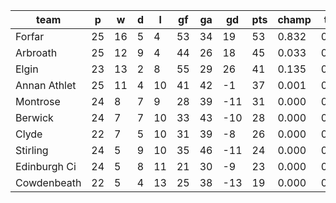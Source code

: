 |     team     | p  | w  | d | l  | gf | ga | gd  | pts | champ | top2  | top3  | top4  |  5-7  | bot4  | bot3  | bot2  |
|--------------|----|----|---|----|----|----|-----|-----|-------|-------|-------|-------|-------|-------|-------|-------|
| Forfar       | 25 | 16 | 5 |  4 | 53 | 34 |  19 |  53 | 0.832 | 0.978 | 0.999 | 1.000 | 0.000 | 0.000 | 0.000 | 0.000|
| Arbroath     | 25 | 12 | 9 |  4 | 44 | 26 |  18 |  45 | 0.033 | 0.304 | 0.893 | 0.991 | 0.009 | 0.000 | 0.000 | 0.000|
| Elgin        | 23 | 13 | 2 |  8 | 55 | 29 |  26 |  41 | 0.135 | 0.701 | 0.960 | 0.997 | 0.003 | 0.000 | 0.000 | 0.000|
| Annan Athlet | 25 | 11 | 4 | 10 | 41 | 42 |  -1 |  37 | 0.001 | 0.016 | 0.124 | 0.715 | 0.279 | 0.029 | 0.007 | 0.001|
| Montrose     | 24 |  8 | 7 |  9 | 28 | 39 | -11 |  31 | 0.000 | 0.000 | 0.004 | 0.065 | 0.691 | 0.472 | 0.244 | 0.090|
| Berwick      | 24 |  7 | 7 | 10 | 33 | 43 | -10 |  28 | 0.000 | 0.000 | 0.002 | 0.043 | 0.627 | 0.561 | 0.331 | 0.155|
| Clyde        | 22 |  7 | 5 | 10 | 31 | 39 |  -8 |  26 | 0.000 | 0.002 | 0.018 | 0.175 | 0.697 | 0.268 | 0.128 | 0.051|
| Stirling     | 24 |  5 | 9 | 10 | 35 | 46 | -11 |  24 | 0.000 | 0.000 | 0.000 | 0.010 | 0.342 | 0.824 | 0.649 | 0.413|
| Edinburgh Ci | 24 |  5 | 8 | 11 | 21 | 30 |  -9 |  23 | 0.000 | 0.000 | 0.000 | 0.003 | 0.205 | 0.911 | 0.793 | 0.590|
| Cowdenbeath  | 22 |  5 | 4 | 13 | 25 | 38 | -13 |  19 | 0.000 | 0.000 | 0.000 | 0.003 | 0.149 | 0.934 | 0.849 | 0.700|
